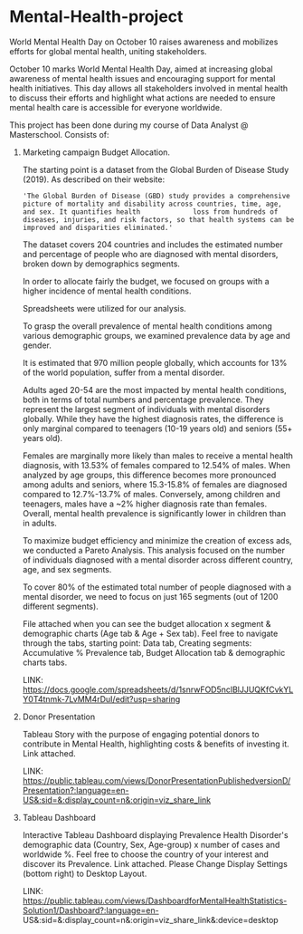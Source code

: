 # Mental-Health-project
World Mental Health Day on October 10 raises awareness and mobilizes efforts for global mental health, uniting stakeholders.

October 10 marks World Mental Health Day, aimed at increasing global awareness of mental health issues and encouraging support for mental health initiatives. This day allows all stakeholders involved in mental health to discuss their efforts and highlight what actions are needed to ensure mental health care is accessible for everyone worldwide.

This project has been done during my course of Data Analyst @ Masterschool.
Consists of: 

  1. Marketing campaign Budget Allocation.

       The starting point is a dataset from the Global Burden of Disease Study (2019). As described on their website:

         'The Global Burden of Disease (GBD) study provides a comprehensive picture of mortality and disability across countries, time, age, and sex. It quantifies health             loss from hundreds of diseases, injuries, and risk factors, so that health systems can be improved and disparities eliminated.'

       The dataset covers 204 countries and includes the estimated number and percentage of people who are diagnosed with mental disorders, broken down by demographics              segments.

       In order to allocate fairly the budget, we focused on groups with a higher incidence of mental health conditions.
      
       Spreadsheets were utilized for our analysis. 

       To grasp the overall prevalence of mental health conditions among various demographic groups, we examined prevalence data by age and gender.

       It is estimated that 970 million people globally, which accounts for 13% of the world population, suffer from a mental disorder.

       Adults aged 20-54 are the most impacted by mental health conditions, both in terms of total numbers and percentage prevalence. They represent the largest segment of          individuals with mental disorders globally. While they have the highest diagnosis rates, the difference is only marginal compared to teenagers (10-19 years old) and          seniors (55+ years old).

       Females are marginally more likely than males to receive a mental health diagnosis, with 13.53% of females compared to 12.54% of males. When analyzed by age groups,          this difference becomes more pronounced among adults and seniors, where 15.3-15.8% of females are diagnosed compared to 12.7%-13.7% of males. Conversely, among               children and teenagers, males have a ~2% higher diagnosis rate than females. Overall, mental health prevalence is significantly lower in children than in adults.

       To maximize budget efficiency and minimize the creation of excess ads, we conducted a Pareto Analysis. This analysis focused on the number of individuals diagnosed           with a mental disorder across different country, age, and sex segments.
     
       To cover 80% of the estimated total number of people diagnosed with a mental disorder, we need to focus on just 165 segments (out of 1200 different segments).

       File attached when you can see the budget allocation x segment & demographic charts (Age tab & Age + Sex tab).
       Feel free to navigate through the tabs, starting point: Data tab, Creating segments: Accumulative % Prevalence tab, Budget Allocation tab & demographic charts tabs.

       LINK: https://docs.google.com/spreadsheets/d/1snrwFOD5nclBlJJUQKfCvkYLY0T4tnmk-7LvMM4rDuI/edit?usp=sharing

3. Donor Presentation

     Tableau Story with the purpose of engaging potential donors to contribute in Mental Health, highlighting costs & benefits of investing it.
     Link attached.

     LINK: https://public.tableau.com/views/DonorPresentationPublishedversionD/Presentation?:language=en-US&:sid=&:display_count=n&:origin=viz_share_link

5. Tableau Dashboard

    Interactive Tableau Dashboard displaying Prevalence Health Disorder's demographic data (Country, Sex, Age-group) x number of cases and worldwide %.
    Feel free to choose the country of your interest and discover its Prevalence.
    Link attached. Please Change Display Settings (bottom right) to Desktop Layout.

    LINK: https://public.tableau.com/views/DashboardforMentalHealthStatistics-Solution1/Dashboard?:language=en-          US&:sid=&:display_count=n&:origin=viz_share_link&:device=desktop



     

